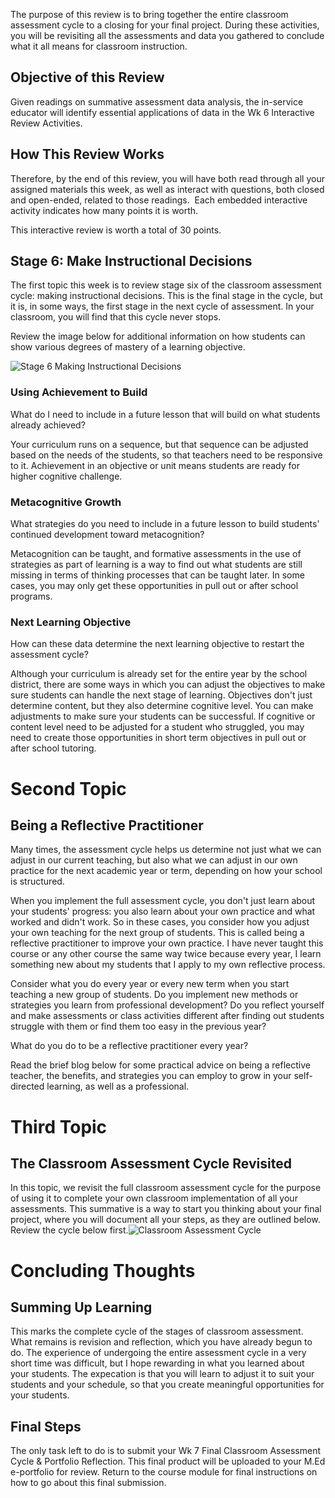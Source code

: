 The purpose of this review is to bring together the entire classroom assessment cycle to a closing for your final project. During these activities, you will be revisiting all the assessments and data you gathered to conclude what it all means for classroom instruction.

## Objective of this Review

Given readings on summative assessment data analysis, the in-service educator will identify essential applications of data in the Wk 6 Interactive Review Activities.

## How This Review Works

Therefore, by the end of this review, you will have both read through all your assigned materials this week, as well as interact with questions, both closed and open-ended, related to those readings.  Each embedded interactive activity indicates how many points it is worth.

This interactive review is worth a total of 30 points.

## Stage 6: Make Instructional Decisions

The first topic this week is to review stage six of the classroom assessment cycle: making instructional decisions. This is the final stage in the cycle, but it is, in some ways, the first stage in the next cycle of assessment. In your classroom, you will find that this cycle never stops.

Review the image below for additional information on how students can show various degrees of mastery of a learning objective.

![Stage 6 Making Instructional Decisions](https://www.softchalkcloud.com/lesson/files/PwITGLzXUsW1OH/assessment%20cycle%20stage%206%20wcc.png)
### Using Achievement to Build ###
What do I need to include in a future lesson that will build on what students already achieved?

Your curriculum runs on a sequence, but that sequence can be adjusted based on the needs of the students, so that teachers need to be responsive to it. Achievement in an objective or unit means students are ready for higher cognitive challenge.

### Metacognitive Growth
What strategies do you need to include in a future lesson to build students' continued development toward metacognition?

Metacognition can be taught, and formative assessments in the use of strategies as part of learning is a way to find out what students are still missing in terms of thinking processes that can be taught later. In some cases, you may only get these opportunities in pull out or after school programs.

### Next Learning Objective
How can these data determine the next learning objective to restart the assessment cycle?

Although your curriculum is already set for the entire year by the school district, there are some ways in which you can adjust the objectives to make sure students can handle the next stage of learning. Objectives don't just determine content, but they also determine cognitive level. You can make adjustments to make sure your students can be successful. If cognitive or content level need to be adjusted for a student who struggled, you may need to create those opportunities in short term objectives in pull out or after school tutoring.

# Second Topic

## Being a Reflective Practitioner

Many times, the assessment cycle helps us determine not just what we can adjust in our current teaching, but also what we can adjust in our own practice for the next academic year or term, depending on how your school is structured.

When you implement the full assessment cycle, you don't just learn about your students' progress: you also learn about your own practice and what worked and didn't work. So in these cases, you consider how you adjust your own teaching for the next group of students. This is called being a reflective practitioner to improve your own practice. I have never taught this course or any other course the same way twice because every year, I learn something new about my students that I apply to my own reflective process.

Consider what you do every year or every new term when you start teaching a new group of students. Do you implement new methods or strategies you learn from professional development? Do you reflect yourself and make assessments or class activities different after finding out students struggle with them or find them too easy in the previous year?

What do you do to be a reflective practitioner every year?

Read the brief blog below for some practical advice on being a reflective teacher, the benefits, and strategies you can employ to grow in your self-directed learning, as well as a professional.

# Third Topic

## The Classroom Assessment Cycle Revisited

In this topic, we revisit the full classroom assessment cycle for the purpose of using it to complete your own classroom implementation of all your assessments. This summative is a way to start you thinking about your final project, where you will document all your steps, as they are outlined below. Review the cycle below first.![Classroom Assessment Cycle](https://www.softchalkcloud.com/lesson/files/PwITGLzXUsW1OH/Classroom%20Assessment%20Cycle%20Overview%20-%20For%20Download.png)

# Concluding Thoughts

## Summing Up Learning

This marks the complete cycle of the stages of classroom assessment. What remains is revision and reflection, which you have already begun to do. The experience of undergoing the entire assessment cycle in a very short time was difficult, but I hope rewarding in what you learned about your students. The expecation is that you will learn to adjust it to suit your students and your schedule, so that you create meaningful opportunities for your students.

## Final Steps

The only task left to do is to submit your Wk 7 Final Classroom Assessment Cycle & Portfolio Reflection. This final product will be uploaded to your M.Ed e-portfolio for review. Return to the course module for final instructions on how to go about this final submission.